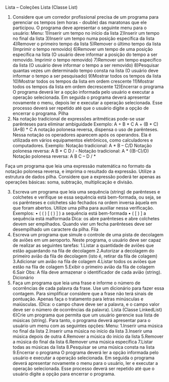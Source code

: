 Lista – Coleções 
Lista (Classe List) 
1) Considere que um corredor profissional precisa de um programa para gerenciar os tempos (em horas - double) das maratonas que ele participou.  O programa deve apresentar o seguinte menu para o usuário: 
Menu: 
1)Inserir um tempo no início da lista 
2)Inserir um tempo no final da lista 
3)Inserir um tempo numa posição específica da lista 
4)Remover o primeiro tempo da lista 
5)Remover o último tempo da lista (Imprimir o tempo removido) 
6)Remover um tempo de uma posição específica na lista (O usuário deve informar a posição do tempo a ser removido. Imprimir o tempo removido) 
7)Remover um tempo específico da lista (O usuário deve informar o tempo a ser removido) 
8)Pesquisar quantas vezes um determinado tempo consta na lista (O usuário deve informar o tempo a ser 	pesquisado) 
9)Mostrar todos os tempos da lista 
10)Mostrar todos os tempos da lista em ordem crescente 
11)Mostrar todos os tempos da lista em ordem decrescente 
12)Encerrar o programa 
O programa deverá ler a opção informada pelo usuário e executar a operação selecionada. Em seguida o programa deverá apresentar novamente o menu, depois ler e executar a operação selecionada. Esse processo deverá ser repetido até que o usuário digite a opção de encerrar o programa. 
Pilha
2) Na notação tradicional de expressões aritméticas pode-se usar parênteses para eliminar ambiguidade 
Exemplo: 
A + B * C 
A + (B * C) 
(A+B) * C 
A notação polonesa reversa, dispensa o uso de parênteses. Nessa notação os operadores aparecem após os operandos. Ela é utilizada em vários equipamentos eletrônicos, como calculadores e computadores. 
Exemplo: 
Notação tradicional: A * B – C/D 
Notação polonesa reversa: A B * C D / - 
Notação tradicional: A * ((B-C)/D) 
Notação polonesa reversa: A B C – D / * 

Faça um programa que leia uma expressão matemática no formato da notação polonesa reversa, e imprima o 
resultado da expressão. Utilize a estrutura de dados pilha. Considere que a expressão poderá ter apenas as operações básicas: soma, subtração, multiplicação e divisão. 

3) Escreva um programa que leia uma sequência (string) de parênteses e colchetes e verifique se essa sequência está bem-formada, ou seja, se os parênteses e colchetes são fechados na ordem inversa àquela em que foram abertos. Utilize uma pilha para auxiliar nessa verificação. 
Exemplos: 
	•	( ( ) [ ( ) ] ) a sequência está bem-formada 
	•	( [ ) ]   a sequência está malformada
Dica: os abre parênteses e abre colchetes devem ser empilhados. Quando vier um fecha parênteses deve ser desempilhado um caractere da pilha. 
Fila 
4) Escreva um programa que simule o controle de uma pista de decolagem de aviões em um aeroporto. Neste programa, o usuário deve ser capaz de realizar as seguintes tarefas: 
	1.Listar a quantidade de aviões que estão aguardando na fila de decolagem 
	2.Autorizar a decolagem do primeiro avião da fila de decolagem (isto é, retirar da fila de colagem) 	3.Adicionar um avião na fila de colagem 
	4.Listar todos os aviões que estão na fila de colagem 
	5.Exibir o primeiro avião da fila de colagem 
	6.Sair 
Obs: A fila deve armazenar o identificador de cada avião (string).
Dicionário 
5) Faça um programa que leia uma frase e informe o número de ocorrências de cada palavra da frase. Use um dicionário para fazer essa contagem. Para simplificar considere que a frase não terá sinais de pontuação. Apenas faça o tratamento para letras minúsculas e maiúsculas. (Dica: o campo chave deve ser a palavra, e o campo valor deve ser o número de ocorrências da palavra). 
Lista (Classe LinkedList) 
6)Crie um programa que permita que um usuário gerencie sua lista de músicas (string). Para tanto, o programa deverá 	apresentar para o usuário um menu com as seguintes opções: 
	Menu: 
		1.Inserir uma música no final da lista 
		2.Inserir uma música no início da lista 
		3.Inserir uma música depois de outra 
		4.Remover a música do início da lista 
		5.Remover a música do final da lista 
		6.Remover uma música específica 
		7.Listar todas as músicas da lista 
		8.Pesquisar se uma música consta na lista 
		9.Encerrar o programa 
O programa deverá ler a opção informada pelo usuário e executar a operação selecionada. Em seguida o programa deverá apresentar novamente o menu para o usuário, ler e executar a operação selecionada. Esse processo deverá ser repetido até que o usuário digite a opção para encerrar o programa. 
